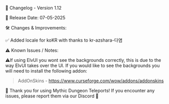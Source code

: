📜 Changelog - Version 1.12

📅 Release Date: 07-05-2025

🛠️ Changes & Improvements:

✅ Added locale for koKR with thanks to kr-azshara-다염

⚠️ Known Issues / Notes:

⚠️If using ElvUI you wont see the backgrounds correctly, this is due to the way ElvUI takes over the UI. If you would like to see the backgrounds you will need to install the following addon:  

> AddOnSkins - https://www.curseforge.com/wow/addons/addonskins

🚀 Thank you for using Mythic Dungeon Teleports! If you encounter any issues, please report them via our Discord 🚀
